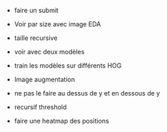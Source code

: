 - faire un submit
- Voir par size avec image EDA

- taille recursive
- voir avec deux modèles
- train les modèles sur différents HOG 


- Image augmentation 
- ne pas le faire au dessus de y et en dessous de y
- recursif threshold
- faire une heatmap des positions
